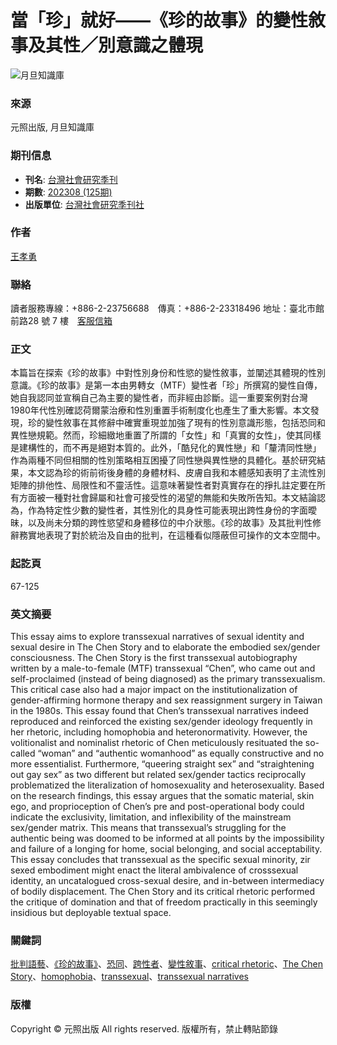 # 當「珍」就好——《珍的故事》的變性敘事及其性／別意識之體現

![月旦知識庫](/tw/File/Image/index-top_1.png)

### 來源
元照出版, 月旦知識庫

### 期刊信息
- **刊名**: [台灣社會研究季刊](journal_list.aspx?no=701)
- **期數**: [202308 (125期)](journal.aspx?no=701&pno=76755)
- **出版單位**: [台灣社會研究季刊社](http://taishe.shu.edu.tw/index.html)

### 作者
[王孝勇](search_list.aspx?SearchKey=1084&type=AC&show_name=%e7%8e%8b%e5%ad%9d%e5%8b%87)

### 聯絡
讀者服務專線：+886-2-23756688　傳真：+886-2-23318496 地址：臺北市館前路28 號 7 樓　[客服信箱](mailto:angle@mail.angle.com.tw)

### 正文
本篇旨在探索《珍的故事》中對性別身份和性慾的變性敘事，並闡述其體現的性別意識。《珍的故事》是第一本由男轉女（MTF）變性者「珍」所撰寫的變性自傳，她自我認同並宣稱自己為主要的變性者，而非經由診斷。這一重要案例對台灣1980年代性別確認荷爾蒙治療和性別重置手術制度化也產生了重大影響。本文發現，珍的變性敘事在其修辭中確實重現並加強了現有的性別意識形態，包括恐同和異性戀規範。然而，珍細緻地重置了所謂的「女性」和「真實的女性」，使其同樣是建構性的，而不再是絕對本質的。此外，「酷兒化的異性戀」和「釐清同性戀」作為兩種不同但相關的性別策略相互困擾了同性戀與異性戀的具體化。基於研究結果，本文認為珍的術前術後身體的身體材料、皮膚自我和本體感知表明了主流性別矩陣的排他性、局限性和不靈活性。這意味著變性者對真實存在的掙扎註定要在所有方面被一種對社會歸屬和社會可接受性的渴望的無能和失敗所告知。本文結論認為，作為特定性少數的變性者，其性別化的具身性可能表現出跨性身份的字面曖昧，以及尚未分類的跨性慾望和身體移位的中介狀態。《珍的故事》及其批判性修辭務實地表現了對於統治及自由的批判，在這種看似隱蔽但可操作的文本空間中。

### 起訖頁
67-125

### 英文摘要
This essay aims to explore transsexual narratives of sexual identity and sexual desire in The Chen Story and to elaborate the embodied sex/gender consciousness. The Chen Story is the first transsexual autobiography written by a male-to-female (MTF) transsexual “Chen”, who came out and self-proclaimed (instead of being diagnosed) as the primary transsexualism. This critical case also had a major impact on the institutionalization of gender-affirming hormone therapy and sex reassignment surgery in Taiwan in the 1980s. This essay found that Chen’s transsexual narratives indeed reproduced and reinforced the existing sex/gender ideology frequently in her rhetoric, including homophobia and heteronormativity. However, the volitionalist and nominalist rhetoric of Chen meticulously resituated the so-called “woman” and “authentic womanhood” as equally constructive and no more essentialist. Furthermore, “queering straight sex” and “straightening out gay sex” as two different but related sex/gender tactics reciprocally problematized the literalization of homosexuality and heterosexuality. Based on the research findings, this essay argues that the somatic material, skin ego, and proprioception of Chen’s pre and post-operational body could indicate the exclusivity, limitation, and inflexibility of the mainstream sex/gender matrix. This means that transsexual’s struggling for the authentic being was doomed to be informed at all points by the impossibility and failure of a longing for home, social belonging, and social acceptability. This essay concludes that transsexual as the specific sexual minority, zir sexed embodiment might enact the literal ambivalence of crosssexual identity, an uncatalogued cross-sexual desire, and in-between intermediacy of bodily displacement. The Chen Story and its critical rhetoric performed the critique of domination and that of freedom practically in this seemingly insidious but deployable textual space.

### 關鍵詞
[批判語藝](search_list.aspx?SearchKey=%e6%89%b9%e5%88%a4%e8%aa%9e%e8%97%9d&type=K)、[《珍的故事》](search_list.aspx?SearchKey=%e3%80%8a%e7%8f%8d%e7%9a%84%e6%95%85%e4%ba%8b%e3%80%8b&type=K)、[恐同](search_list.aspx?SearchKey=%e6%81%90%e5%90%8c&type=K)、[跨性者](search_list.aspx?SearchKey=%e8%b7%a8%e6%80%a7%e8%80%85&type=K)、[變性敘事](search_list.aspx?SearchKey=%e8%ae%8a%e6%80%a7%e6%95%98%e4%ba%8b&type=K)、[critical rhetoric](search_list.aspx?SearchKey=critical+rhetoric&type=K)、[The Chen Story](search_list.aspx?SearchKey=The+Chen+Story&type=K)、[homophobia](search_list.aspx?SearchKey=homophobia&type=K)、[transsexual](search_list.aspx?SearchKey=transsexual&type=K)、[transsexual narratives](search_list.aspx?SearchKey=transsexual+narratives&type=K)

### 版權
Copyright © 元照出版 All rights reserved. 版權所有，禁止轉貼節錄